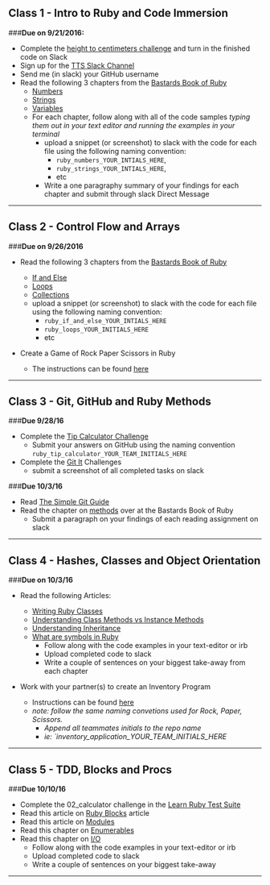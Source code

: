 ## Class 1 - Intro to Ruby and Code Immersion

###**Due on 9/21/2016:**

- Complete the [height to centimeters challenge](https://github.com/tts-fall-2016-code-immersion/class_notes/blob/master/homework_and_challenges/height_to_centimeters_challenge.md) and turn in the finished code on Slack
- Sign up for the [TTS Slack Channel](http://ttsclt.slack.com)
- Send me (in slack) your GitHub username
- Read the following 3 chapters from the [Bastards Book of Ruby](http://ruby.bastardsbook.com/)
	- [Numbers](http://ruby.bastardsbook.com/chapters/numbers)
	- [Strings](http://ruby.bastardsbook.com/chapters/strings)
	- [Variables](http://ruby.bastardsbook.com/chapters/variables)
	- For each chapter, follow along with all of the code samples *typing them out in your text editor and running the examples in your terminal*
	  - upload a snippet (or screenshot) to slack with the code for each file using the following naming convention:
	  	- `ruby_numbers_YOUR_INTIALS_HERE`, 
	  	- `ruby_strings_YOUR_INTIALS_HERE`, 
	  	- etc
	  - Write a one paragraphy summary of your findings for each chapter and submit through slack Direct Message

- - - -

## Class 2 - Control Flow and Arrays

###**Due on 9/26/2016**

- Read the following 3 chapters from the [Bastards Book of Ruby](http://ruby.bastardsbook.com/)
	- [If and Else](http://ruby.bastardsbook.com/chapters/ifelse)
	- [Loops](http://ruby.bastardsbook.com/chapters/loops)
	- [Collections](http://ruby.bastardsbook.com/chapters/collections)
	- upload a snippet (or screenshot) to slack with the code for each file using the following naming convention:
	  	- `ruby_if_and_else_YOUR_INTIALS_HERE`
	  	- `ruby_loops_YOUR_INITIALS_HERE`
	  	- etc

- Create a Game of Rock Paper Scissors in Ruby
	- The instructions can be found [here](https://github.com/tts-fall-2016-code-immersion/class_notes/blob/master/homework_and_challenges/RPS_Instructions.md#rock-paper-scissors-game)

- - - -

## Class 3 - Git, GitHub and Ruby Methods

###**Due 9/28/16**

- Complete the [Tip Calculator Challenge](https://github.com/tts-fall-2016-code-immersion/class_notes/blob/master/homework_and_challenges/tip_calculator._challenge.md)
	- Submit your answers on GitHub using the naming convention `ruby_tip_calculator_YOUR_TEAM_INITIALS_HERE`
-  Complete the [Git It](https://github.com/jlord/git-it-electron) Challenges
	- submit a screenshot of all completed tasks on slack
	
###**Due 10/3/16**	

- Read [The Simple Git Guide](http://rogerdudler.github.io/git-guide/)
- Read the chapter on [methods](http://ruby.bastardsbook.com/chapters/methods/) over at the Bastards Book of Ruby
	- Submit a paragraph on your findings of each reading assignment on slack

- - - - 

## Class 4 - Hashes, Classes and Object Orientation

###**Due on 10/3/16**

- Read the following Articles: 
	- [Writing Ruby Classes](http://culttt.com/2015/05/27/writing-ruby-classes/)
	- [Understanding Class Methods vs Instance Methods](http://culttt.com/2015/06/10/understanding-class-methods-verses-instance-methods-in-ruby/)
	- [Understanding Inheritance](http://culttt.com/2015/06/24/understanding-inheritance-in-ruby/)
	- [What are symbols in Ruby](http://culttt.com/2015/04/22/what-are-symbols-in-ruby/)
		- Follow along with the code examples in your text-editor or irb
		- Upload completed code to slack
		- Write a couple of sentences on your biggest take-away from each chapter

- Work with your partner(s) to create an Inventory Program
	- Instructions can be found [here](https://github.com/tts-fall-2016-code-immersion/class_notes/blob/master/homework_and_challenges/inventory_assignment.md)
	- *note: follow the same naming convetions used for Rock, Paper, Scissors.*
		- *Append all teammates initials to the repo name*
		- *ie: `inventory_application_YOUR_TEAM_INITIALS_HERE*

- - - -

## Class 5 - TDD, Blocks and Procs

###**Due 10/10/16**

- Complete the 02_calculator challenge in the [Learn Ruby Test Suite](https://github.com/tts-fall-2016-code-immersion/learn_ruby)
- Read this article on [Ruby Blocks](http://mixandgo.com/blog/mastering-ruby-blocks-in-less-than-5-minutes) article
- Read this article on [Modules](http://culttt.com/2015/07/01/creating-and-using-modules-in-ruby/)
- Read this chapter on [Enumerables](http://ruby.bastardsbook.com/chapters/enumerables)
- Read this chapter on [I/O](http://ruby.bastardsbook.com/chapters/io)
  	- Follow along with the code examples in your text-editor or irb
	- Upload completed code to slack
	- Write a couple of sentences on your biggest take-away
	
- - - -
